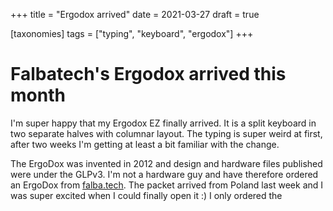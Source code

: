 +++
title = "Ergodox arrived"
date = 2021-03-27
draft = true

[taxonomies]
tags = ["typing", "keyboard", "ergodox"]
+++

# Falbatech's Ergodox arrived this month

I'm super happy that my Ergodox EZ finally arrived. It is a split keyboard in two separate halves with columnar layout. The typing is super weird at first, after two weeks I'm getting at least a bit familiar with the change.

The ErgoDox was invented in 2012 and design and hardware files published were under the GLPv3. I'm not a hardware guy and have therefore ordered an ErgoDox from [falba.tech](https://falba.tech/). The packet arrived from Poland last week and I was super excited when I could finally open it :) I only ordered the 


